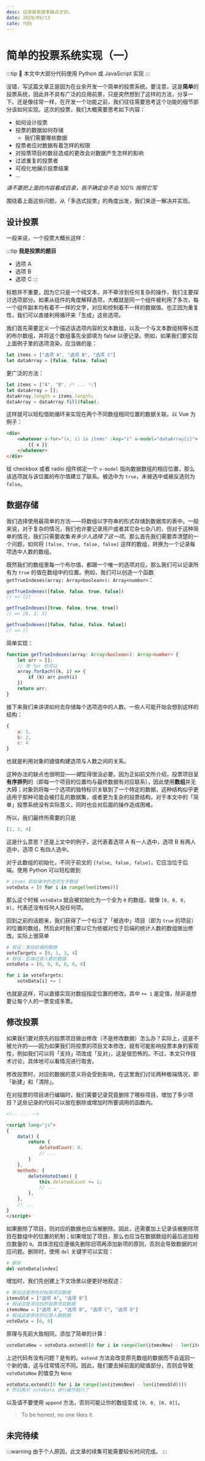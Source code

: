 ```yaml
---
desc: 应该是有很多缺点才对。
date: 2020/05/13
cate: 代码
---
```


# 简单的投票系统实现（一）

:::tip
🐍 本文中大部分代码使用 Python 或 JavaScript 实现
:::

没错，写这篇文章正是因为在业余开发一个简单的投票系统。要注意，这是**简单**的投票系统，因此并不具有广泛的应用前景，只是突然想到了这样的方法，分享一下。还是像往常一样，在开发一个功能之前，我们往往需要思考这个功能的细节部分该如何实现。这次的投票，我们大概需要思考如下内容：

- 如何设计投票
- 投票的数据如何存储
  - 我们需要哪些数据
- 投票者应对数据有着怎样的权限
- 对投票项目的数目造成的更改会对数据产生怎样的影响
- 过滤重复的投票者
- 可视化地展示投票结果
- ...

*请不要把上面的内容看成目录，我不确定会不会 100% 按照它写*

围绕着上面这些问题，从「多选式投票」的角度出发，我们来逐一解决并实现。

## 设计投票

一般来说，一个投票大概长这样：

:::tip
**我是投票的题目**

- 选项 A
- 选项 B
- 选项 C
:::

标题并不重要，因为它只是一个纯文本，并不牵涉到任何复杂的操作，我们主要探讨选项部分。如果从组件的角度解释选项，大概就是同一个组件被利用了多次，每一个组件副本均有着不一样的文字，对应和控制着不一样的数据值。也正因为重复性，我们可以直接利用循环来「生成」这些选项。

我们首先需要定义一个描述该选项内容的文本数组，以及一个与文本数组相等长度的布尔数组，并将这个数组事先全部填为 false 以便记录。例如，如果我们要实现上面例子里的选项渲染，应当做的是：

```js
let items = ["选项 A", "选项 B", "选项 C"]
let dataArray = [false, false, false]
```

更广泛的方法：

```js
let items = ["A", "B", /* ... */]
let dataArray = [];
dataArray.length = items.length;
dataArray = dataArray.fill(false);
```

这样就可以轻松借助循环来实现在两个不同数组相同位置的数据关联。以 Vue 为例子：

```html
<div>
  	<whatever v-for="(x, i) in items" :key="i" v-model="dataArray[i]">
    	{{ x }}
  	</whatever>
</div>
```

给 checkbox 或者 radio 组件绑定一个 `v-model` 指向数据数组的相应位置，那么该选项就与该位置的布尔值建立了联系。被选中为 `true`，未被选中或被反选则为 `false`。

## 数据存储

我们选择使用最简单的方法——将数组以字符串的形式存储到数据库的表中。一般来说，对于复杂的情况，我们也许要记录用户或者其它杂七杂八的，但对于这种简单的情况，我们只需要收集*有多少人选择了这一项*。那么首先我们需要弄清楚的一个问题，如何将 `[false, true, false, false]` 这样的数组，转换为一个记录每项选中人数的数组。

既然我们的数组里每一个布尔值，都跟一个唯一的选项对应，那么我们可以记录所有为 `true` 的值在数组中的位置。例如，我们可以创造一个函数 `getTrueIndexes(array: Array<boolean>): Array<number>`：

```js
getTrueIndexes([false, false, true, false])
// => [2]

getTrueIndexes([true, false, true, true])
// => [0, 2, 3]

getTrueIndexes([false, false, false, false])
// => []
```

简单实现：

```ts
function getTrueIndexes(array: Array<boolean>): Array<number> {
	let arr = [];
	// 用 for 也可以
	array.forEach((k, i) => {
		if (k) arr.push(i)
	})
	return arr;
}
```

接下来我们来讲讲如何去存储每个选项选中的人数。一些人可能开始会想到这样的结构：

```js
{
    a: 1,
    b: 2,
    c: 4
}
```

也就是利用对象的键值构建选项与人数之间的关系。

这种办法的缺点也很明显——*键*显得很没必要。因为正如前文所介绍，投票项目呈**有序排列**的（即每一个项目的位置均与最终数据有对应联系），因此使用**数组**并无大碍；对象则将每一个选项的独特标识关联到了一个特定的数据，这种结构似乎更适用于那种可能会被打乱的数据集，或者更为复杂的投票结构，对于本文中的「简单」投票系统没有实际意义，同时也会对后面的操作造成困难。

所以，我们最终所需要的只是

```js
[1, 2, 4]
```

这是什么意思？还是上文中的例子，这代表着选项 A 有一人选中，选项 B 有两人选中，选项 C 有四人选中。

对于此数组的初始化，不同于前文的 `[false, false, false]`，它应当位于后端。使用 Python 可以轻松做到

```python
# items 即前端中的选项文字数组
voteData = [0 for i in range(len(items))]
```

那么这个时候 `voteData` 就会被初始化为一个全为 `0` 的数组，就像 `[0, 0, 0, 0]`，代表还没有任何人投任何项。

回到之前的话题来，我们获得了一个标注了「被选中」项目（即为 `true` 的项目）的位置的数组，然后此时我们要以它为依据对位于后端的统计人数的数组做出修改。实际上很简单

```python
# 假设：来自前端的数据
voteTargets = [0, 1, 3, 4]
# 假设：后端记录人数的数据
voteData = [0, 0, 0, 0, 0, 0]

for i in voteTargets:
	voteData[i] += 1
```

也就是这样，可以直接实现对数组指定位置的修改。其中 `+= 1` 是定值，除非是想要让每个人的一票变成多票。

## 修改投票

如果我们要对原先的投票项目做出修改（不是修改数据）怎么办？实际上，这是不被允许的——因为如果我们将投票的项目文本修改，就有可能影响投票本身的客观性，例如我们可以将「支持」项改成「反对」，这是很恐怖的。不过，本文只作技术讨论，具体地可以看情况进行取舍。

修改投票时，对应的数据的意义将会受到影响，在这里我们讨论两种极端情况，即「新建」和「清除」。

在对投票的项目进行编辑时，我们需要记录究竟删除了哪些项目，增加了多少项目？这些记录的代码可以放在删除或增加时所要调用的函数内。

```html
<!-- ... -->

<script lang="js">
{
	data() {
		return {
			deletedCount: 0,
			// ...
		}
	},
	methods: {
		deleteVoteItem() {
			this.deletedCount += 1;
			// ...
		},
	},
	// ...
}
</script>
```

如果删除了项目，则对应的数据也应当被删除。因此，还需要加上记录该被删除项目在数组中的位置的机制；如果增加了项目，那么也应当在数据数组的最后追加相应数量的 `0`。具体流程应遵循先删除旧项再添加新项的原则，否则会导致数据的对应问题。删除时，使用 `del` 关键字可以实现：

```python
# 删除
del voteData[index]
```

增加时，我们先创建上下文场景以便更好地叙述：

```python
# 假设这是原先的投票项目数据
itemsOld = ["选项 A", "选项 B"]
# 假设这是添加后的投票项目数据
itemsNew = ["选项 A", "选项 B", "选项 C", "选项 D"]
# 假设这是原先的记录人数数据
voteData = [0, 0]
```

原理与先前大致相同，添加了简单的计算：

```python
voteDataNew = voteData.extend([0 for i in range(len(itemsNew) - len(itemsOld))])
```

上述代码有没有问题？是有的。`extend` 方法会改变原先数组的数据而不会返回一个新的值，这与往常情况不同。因此，我们要去掉前面的赋值部分，否则会导致 `voteDataNew` 的值变为 `None`

```python
voteData.extend([0 for i in range(len(itemsNew) - len(itemsOld))])
# 然后再对 voteData 进行操作就行了
```

以及请不要使用 `append` 方法，否则可能让你的数组变成 `[0, 0, [0, 0]]`。

> To be honest, no one likes it.

## 未完待续

:::warning
由于个人原因，此文章的续集可能需要较长时间完成。
:::
